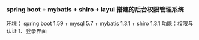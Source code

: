 ### spring boot + mybatis + shiro + layui 搭建的后台权限管理系统
环境：
spring boot 1.59 + mysql 5.7 + mybatis 1.3.1 + shiro 1.3.1
功能：权限与认证
1、登录界面

